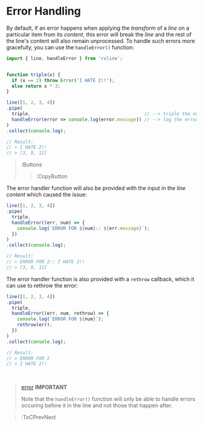 # Error Handling

By default, if an error happens when applying the _transform_ of a _line_ on a particular 
item from its _content_, this error will break the _line_ and the rest of the line's content will also 
remain unprocessed. To handle such errors more gracefully, you can use the `handleError()` function:

```ts | --wmbar
import { line, handleError } from 'rxline';


function triple(x) {
  if (x == 2) throw Error('I HATE 2!!');
  else return x * 3;
}

line([1, 2, 3, 4])
.pipe(
  triple,                                          // --> triple the number
  handleError(error => console.log(error.message)) // --> log the errors
)
.collect(console.log);

// Result:
// > I HATE 2!!
// > [3, 9, 12]
```

> :Buttons
> > :CopyButton

The error handler function will also be provided with the input in the _line content_ which caused the issue:

```ts
line([1, 2, 3, 4])
.pipe(
  triple,
  handleError((err, num) => {
    console.log(`ERROR FOR ${num}:: ${err.message}`);
  })
)
.collect(console.log);

// Result:
// > ERROR FOR 2:: I HATE 2!!
// > [3, 9, 12]
```

The error handler function is also provided with a `rethrow` callback, which it can use to rethrow the error:

```ts
line([1, 2, 3, 4])
.pipe(
  triple,
  handleError((err, num, rethrow) => {
    console.log(`ERROR FOR ${num}`);
    rethrow(err);
  })
)
.collect(console.log);

// Result:
// > ERROR FOR 2
// > I HATE 2!!
```

<br>

> [error](:Icon) **IMPORTANT**
>
> Note that the `handleError()` function will only be able to handle errors 
> occuring before it in the line and not those that happen after.

> :ToCPrevNext